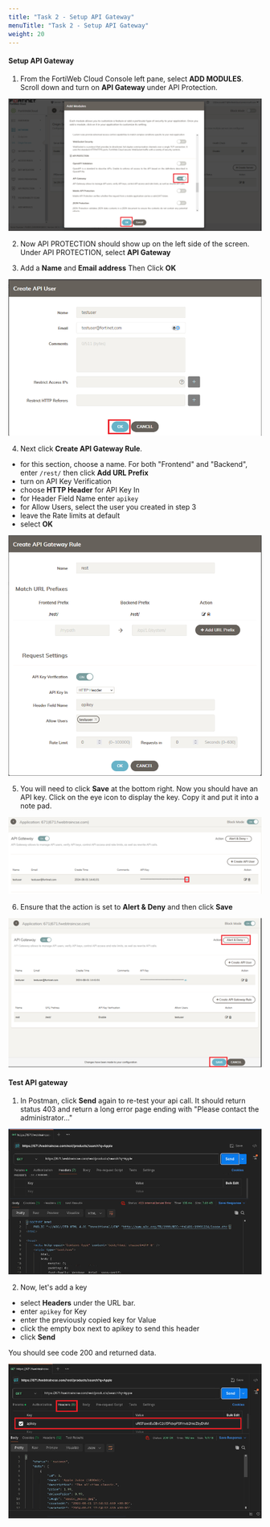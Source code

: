 ```yaml
---
title: "Task 2 - Setup API Gateway"
menuTitle: "Task 2 - Setup API Gateway"
weight: 20
---
```


#### Setup API Gateway

1.  From the FortiWeb Cloud Console left pane, select **ADD MODULES**.  Scroll down and turn on **API Gateway** under API Protection.

![api on](api-on.png)

2.  Now API PROTECTION should show up on the left side of the screen. Under API PROTECTION, select **API Gateway**

3.  Add a **Name** and **Email address** Then Click **OK**

![api user](api-user.png)

4.  Next click **Create API Gateway Rule**.  

- for this section, choose a name.  For both "Frontend" and "Backend", enter ```/rest/``` then click **Add URL Prefix**
- turn on API Key Verification
- choose **HTTP Header** for API Key In
- for Header Field Name enter ```apikey```
- for Allow Users, select the user you created in step 3
- leave the Rate limits at default
- select **OK**

![api rule](api-rule.png)

5. You will need to click **Save** at the bottom right.  Now you should have an API key. Click on the eye icon to display the key.  Copy it and put it into a note pad.

![see key](see-key.png)

6. Ensure that the action is set to **Alert & Deny** and then click **Save**

![api save](api-save.png)

#### Test API gateway

1.  In Postman, click **Send** again to re-test your api call.  It should return status 403 and return a long error page ending with "Please contact the administrator..."

![no key](no-key.png)

2. Now, let's add a key

- select **Headers** under the URL bar.
- enter ```apikey``` for Key
- enter the previously copied key for Value
- click the empty box next to apikey to send this header
- click **Send**

You should see code 200 and returned data.

![yes key](yes-key.png)